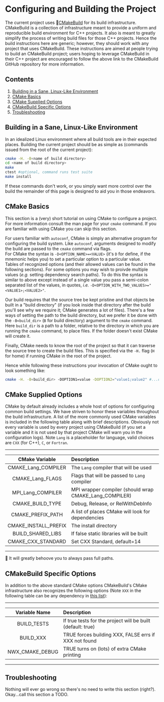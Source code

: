Configuring and Building the Project
====================================

The current project uses
:link:[CMakeBuild](https://github.com/NWChemEx-Project/CMakeBuild) for
its build infrastructure.  CMakeBuild is a collection of infrastructure meant 
to provide a uniform and reproducible build environment for C++ projects.  It
also is meant to greatly simplify the process of writing build files for 
those C++ projects.  Hence the build instructions here are generic; however, 
they should work with any project that uses CMakeBuild.  These instructions
are aimed at people trying to build an CMakeBuild project; users hoping to 
leverage CMakeBuild in their C++ project are encouraged to follow the above
link to the CMakeBuild GitHub repository for more information.


Contents
--------

1. [Building in a Sane, Linux-Like Environment](#building-in-a-sane,-linux-like-environment)
2. [CMake Basics](#cmake-basics)
3. [CMake Supplied Options](#cmake-supplied-options)
4. [CMakeBuild Specific Options](#cmakebuild-specific-options)
5. [Troubleshooting](#troubleshooting)
   

Building in a Sane, Linux-Like Environment
------------------------------------------

In an idealized Linux environment where all build tools are in their 
expected places.  Building the current project should be as simple as 
(commands issued from the root of the current project):

```bash
cmake -H. -B<name of build directory> 
cd <name of build directory>
make
ctest #optional, command runs test suite
make install
```

If these commands don't work, or you simply want more control over the build 
the remainder of this page is designed to aid you in those endeavors.

CMake Basics
------------

This section is a (very) short tutorial on using CMake to configure a project.
For more information consult the man page for your `cmake` command.  If you are
familiar with using CMake you can skip this section.

For users familiar with `autoconf`, CMake is simply an alternative 
program for configuring the build system.  Like `autoconf`, arguments 
designed to modify the build are passed to the `cmake` command via flags.  
For CMake the syntax is `-D<OPTION_NAME>=<VALUE>` (it's `D` for define, if 
the mnemonic helps you) to set a particular option to a particular value.  
Tables of recognized options (and their allowed values can be found in the 
following sections).  For some options you may wish to proivde multiple 
values (*e.g.* setting dependency search paths).  To do this the syntax is 
similar to above except instead of a single value you pass a semi-colon 
separated list of the values, in quotes, *i.e.* 
`-D<OPTION_WITH_TWO_VALUES>="<VALUE1>;<VALUE2>"`.

Our build requires that the source tree be kept pristine and that objects be
built in a "build directory" (if you look inside that directory after the build
you'll see why we require it; CMake generates a lot of files).  There's a few
ways of setting the path to the build directory, but we prefer it be done 
with the `-B<build_dir>` (`B` for build directory) argument to the `cmake` 
command.  Here `build_dir` is a path to a folder, relative to the directory 
in which you are running the `cmake` command, to place files.  If the folder 
doesn't exist CMake will create it.

Finally, CMake needs to know the root of the project so that it can traverse the
source tree to create the build files.  This is specified via the `-H.` flag 
(`H` for home) if running CMake in the root of the project.

Hence while following these instructions your invocation of CMake ought to look
something like:

```bash
cmake -H. -B<build_dir> -DOPTION1=value -DOPTION2="value1;value2" #...other options
```

CMake Supplied Options
----------------------

CMake by default already includes a whole host of options for configuring common
build settings.  We have striven to honor these variables throughout the build
infrastructure.  A list of the more commonly used CMake variables is included in
the following table along with brief descriptions.  Obviously not every variable
is used by every project using CMakeBuild (if you set a variable and it is 
not used by that project CMake will warn you in the configuration logs). Note
 `Lang` is a placeholder for language, valid choices are `CXX` (for C++),
`C`, or  `Fortran`.

--------------------------------------------------------------------------------
| CMake Variable | Description                                                 |
| :------------:      | :----------------------------------------------------- |
| CMAKE_Lang_COMPILER | The `Lang` compiler that will be used                  |
| CMAKE_Lang_FLAGS    | Flags that will be passed to `Lang` compiler           |
| MPI_Lang_COMPILER   | MPI wrapper compiler (should wrap CMAKE_Lang_COMPILER) |
| CMAKE_BUILD_TYPE    | Debug, Release, or RelWithDebInfo                      |
| CMAKE_PREFIX_PATH   | A list of places CMake will look for dependencies      |
| CMAKE_INSTALL_PREFIX | The install directory                                 |
| BUILD_SHARED_LIBS   | If false static libraries will be built                |
| CMAKE_CXX_STANDARD  | Set CXX Standard, default=14                           |
--------------------------------------------------------------------------------

:memo: It will greatly behoove you to always pass full paths.

CMakeBuild Specific Options
-----------------------------

In addition to the above standard CMake options CMakeBuild's CMake 
infrastructure also recognizes the following options (Note `XXX` in the 
following table can be any dependency in [this list](SupportedDependencies.md)):

--------------------------------------------------------------------------------
| Variable Name  | Description                                                 |
| :------------: | :---------------------------------------------------------- |
| BUILD_TESTS    | If true tests for the project will be built (default: true) |
| BUILD_XXX      | TRUE forces building XXX, FALSE errs if XXX not found       |
| NWX_CMAKE_DEBUG | TRUE turns on (lots) of extra CMake printing               | 
--------------------------------------------------------------------------------

Troubleshooting
---------------

Nothing will ever go wrong so there's no need to write this section (right?).
Okay...call this section a TODO.
